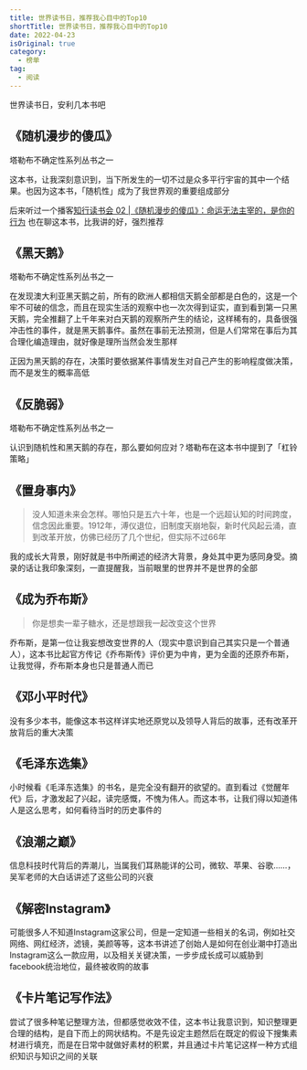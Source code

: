 ```yaml
---
title: 世界读书日，推荐我心目中的Top10
shortTitle: 世界读书日，推荐我心目中的Top10
date: 2022-04-23
isOriginal: true
category:
  - 榜单
tag:  
  - 阅读
---
```




世界读书日，安利几本书吧
<!--more-->

《随机漫步的傻瓜》
---

塔勒布不确定性系列丛书之一

这本书，让我深刻意识到，当下所发生的一切不过是众多平行宇宙的其中一个结果。也因为这本书，「随机性」成为了我世界观的重要组成部分

后来听过一个播客[知行读书会 02 |《随机漫步的傻瓜》：命运无法主宰的，是你的行为](https://www.xiaoyuzhoufm.com/episode/60f8185dfc5d26f06578cedc) 也在聊这本书，比我讲的好，强烈推荐

《黑天鹅》
---

塔勒布不确定性系列丛书之一

在发现澳大利亚黑天鹅之前，所有的欧洲人都相信天鹅全部都是白色的，这是一个牢不可破的信念，而且在现实生活的观察中也一次次得到证实，直到看到第一只黑天鹅，完全推翻了上千年来对白天鹅的观察所产生的结论，这样稀有的，具备很强冲击性的事件，就是黑天鹅事件。虽然在事前无法预测，但是人们常常在事后为其合理化编造理由，就好像是理所当然会发生那样

正因为黑天鹅的存在，决策时要依据某件事情发生对自己产生的影响程度做决策，而不是发生的概率高低

《反脆弱》
---

塔勒布不确定性系列丛书之一

认识到随机性和黑天鹅的存在，那么要如何应对？塔勒布在这本书中提到了「杠铃策略」


《置身事内》
---

> 没人知道未来会怎样。哪怕只是五六十年，也是一个远超认知的时间跨度，信念因此重要。1912年，溥仪退位，旧制度天崩地裂，新时代风起云涌，直到改革开放，仿佛已经历了几个世纪，但实际不过66年

我的成长大背景，刚好就是书中所阐述的经济大背景，身处其中更为感同身受。摘录的话让我印象深刻，一直提醒我，当前眼里的世界并不是世界的全部

《成为乔布斯》
---

> 你是想卖一辈子糖水，还是想跟我一起改变这个世界

乔布斯，是第一位让我妄想改变世界的人（现实中意识到自己其实只是一个普通人），这本书比起官方传记《乔布斯传》评价更为中肯，更为全面的还原乔布斯，让我觉得，乔布斯本身也只是普通人而已

《邓小平时代》
---

没有多少本书，能像这本书这样详实地还原党以及领导人背后的故事，还有改革开放背后的重大决策


《毛泽东选集》
---

小时候看《毛泽东选集》的书名，是完全没有翻开的欲望的。直到看过《觉醒年代》后，才激发起了兴起，读完感慨，不愧为伟人。而这本书，让我们得以知道伟人是这么思考，如何看待当时的历史事件的


《浪潮之巅》
---

信息科技时代背后的弄潮儿，当属我们耳熟能详的公司，微软、苹果、谷歌……，吴军老师的大白话讲述了这些公司的兴衰

《解密Instagram》
---

可能很多人不知道Instagram这家公司，但是一定知道一些相关的名词，例如社交网络、网红经济，滤镜，美颜等等，这本书讲述了创始人是如何在创业潮中打造出Instagram这么一款应用，以及相关关键决策，一步步成长成可以威胁到facebook统治地位，最终被收购的故事

《卡片笔记写作法》
---

尝试了很多种笔记整理方法，但都感觉收效不佳，这本书让我意识到，知识整理更合理的结构，是自下而上的网状结构。不是先设定主题然后在既定的假设下搜集素材进行填充，而是在日常中就做好素材的积累，并且通过卡片笔记这样一种方式组织知识与知识之间的关联